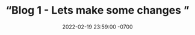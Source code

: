 ---
layout: post
title:  “Blog 1 - Lets make some changes ”
date:   2022-02-19 23:59:00 -0700
categories: jekyll update
---